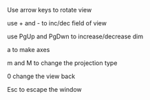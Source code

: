 Use arrow keys to rotate view 

use + and - to inc/dec field of view 

use PgUp and PgDwn to increase/decrease dim 

a to make axes

m and M to change the projection type

0 change the view back

Esc to escape the window
